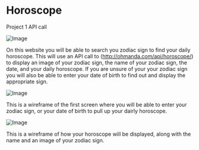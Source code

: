 # Horoscope
Project 1 API call


![Image](https://thehowler.org/wp-content/uploads/2019/11/horoscope-graphic-900x607.png)

On this website you will be able to search you zodiac sign to find your daily horoscope. This will use an API call to (http://ohmanda.com/api/horoscope/) to display an image of your zodiac sign, the name of your zodiac sign, the date, and your daily horoscope. If you are unsure of your your zodiac sign you will also be able to enter your date of birth to find out and display the appropriate sign. 

![Image](https://tinypic.host/images/2022/10/14/Screen-Shot-2022-10-13-at-6.44.24-PM.png)

This is a wireframe of the first screen where you will be able to enter your zodiac sign, or your date of birth to pull up your dairly horoscope. 

![Image](https://tinypic.host/images/2022/10/14/Screen-Shot-2022-10-13-at-6.38.49-PM.png)

This is a wireframe of how your horoscope will be displayed, along with the name and an image of your zodiac sign.